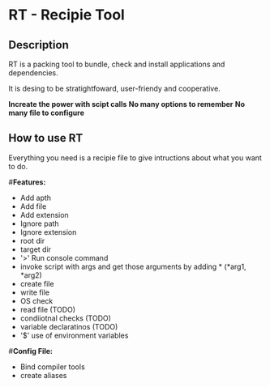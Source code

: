 # RT - Recipie Tool

## Description

RT is a packing tool to bundle, check and install applications and dependencies.

It is desing to be stratightfoward, user-friendy and cooperative.

**Increate the power with scipt calls**
**No many options to remember**
**No many file to configure**

## How to use RT
Everything you need is a recipie file to give intructions about what you want to do.

#**Features:**
* Add apth
* Add file
* Add extension
* Ignore path
* Ignore extension
* root dir 
* target dir
* '>' Run console command
* invoke script with args and get those arguments by adding * (*arg1, *arg2)
* create file 
* write file
* OS check
* read file (TODO)
* condiiotnal checks (TODO)
* variable declaratinos (TODO)
* '$' use of environment variables

#**Config File:**
* Bind compiler tools
* create aliases
